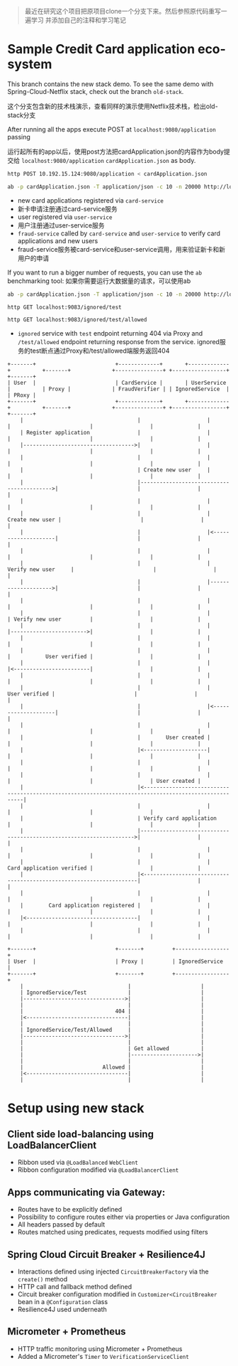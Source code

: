 >最近在研究这个项目把原项目clone一个分支下来。然后参照原代码重写一遍学习
>并添加自己的注释和学习笔记

# Sample Credit Card application eco-system

This branch contains the new stack demo. To see the same demo with Spring-Cloud-Netflix stack, check out the branch `old-stack`.

这个分支包含新的技术栈演示，查看同样的演示使用Netflix技术栈，检出old-stack分支

After running all the apps execute POST at `localhost:9080/application` passing

运行起所有的app以后，使用post方法把cardApplication.json的内容作为body提交给 `localhost:9080/application`
`cardApplication.json` as body.

```bash
http POST 10.192.15.124:9080/application < cardApplication.json
```

```bash
ab -p cardApplication.json -T application/json -c 10 -n 20000 http://localhost:9080/application
```

- new card applications registered via `card-service`
- 新卡申请注册通过card-service服务
- user registered via `user-service`
- 用户注册通过user-service服务
- `fraud-service` called by `card-service` and `user-service` to verify 
  card applications and new users
- fraud-service服务被card-service和user-service调用，用来验证新卡和新用户的申请

If you want to run a bigger number of requests, you can use the `ab` benchmarking tool:
如果你需要运行大数据量的请求，可以使用ab

```bash
ab -p cardApplication.json -T application/json -c 10 -n 20000 http://localhost:9080/application
```

```bash
http GET localhost:9083/ignored/test
```

```bash
http GET localhost:9083/ignored/test/allowed
```

- `ignored` service with `test` endpoint returning 404 via Proxy and `/test/allowed` 
  endpoint returning response from the service.
  ignored服务的test断点通过Proxy和/test/allowed端服务返回404

```
+-------+                         +-------------+       +-------------+          +-------+             +---------------+ +-----------------+ +-------+
| User  |                         | CardService |       | UserService |          | Proxy |             | FraudVerifier | | IgnoredService  | | PRoxy |
+-------+                         +-------------+       +-------------+          +-------+             +---------------+ +-----------------+ +-------+
    |                                    |                     |                     |                         |                  |              |
    | Register application               |                     |                     |                         |                  |              |
    |----------------------------------->|                     |                     |                         |                  |              |
    |                                    |                     |                     |                         |                  |              |
    |                                    | Create new user     |                     |                         |                  |              |
    |                                    |------------------------------------------>|                         |                  |              |
    |                                    |                     |                     |                         |                  |              |
    |                                    |                     |     Create new user |                         |                  |              |
    |                                    |                     |<--------------------|                         |                  |              |
    |                                    |                     |                     |                         |                  |              |
    |                                    |                     | Verify new user     |                         |                  |              |
    |                                    |                     |-------------------->|                         |                  |              |
    |                                    |                     |                     |                         |                  |              |
    |                                    |                     |                     | Verify new user         |                  |              |
    |                                    |                     |                     |------------------------>|                  |              |
    |                                    |                     |                     |                         |                  |              |
    |                                    |                     |                     |           User verified |                  |              |
    |                                    |                     |                     |<------------------------|                  |              |
    |                                    |                     |                     |                         |                  |              |
    |                                    |                     |       User verified |                         |                  |              |
    |                                    |                     |<--------------------|                         |                  |              |
    |                                    |                     |                     |                         |                  |              |
    |                                    |        User created |                     |                         |                  |              |
    |                                    |<--------------------|                     |                         |                  |              |
    |                                    |                     |                     |                         |                  |              |
    |                                    |                     |                     |                         |                  | User created |
    |                                    |<------------------------------------------------------------------------------------------------------|
    |                                    |                     |                     |                         |                  |              |
    |                                    | Verify card application                   |                         |                  |              |
    |                                    |-------------------------------------------------------------------->|                  |              |
    |                                    |                     |                     |                         |                  |              |
    |                                    |                     |                     Card application verified |                  |              |
    |                                    |<--------------------------------------------------------------------|                  |              |
    |                                    |                     |                     |                         |                  |              |
    |        Card application registered |                     |                     |                         |                  |              |
    |<-----------------------------------|                     |                     |                         |                  |              |
    |                                    |                     |                     |                         |                  |              |
```

```
+-------+                         +-------+         +-----------------+
| User  |                         | Proxy |         | IgnoredService  |
+-------+                         +-------+         +-----------------+
    |                                 |                      |
    | IgnoredService/Test             |                      |
    |-------------------------------->|                      |
    |                                 |                      |
    |                             404 |                      |
    |<--------------------------------|                      |
    |                                 |                      |
    | IgnoredService/Test/Allowed     |                      |
    |-------------------------------->|                      |
    |                                 |                      |
    |                                 | Get allowed          |
    |                                 |--------------------->|
    |                                 |                      |
    |                         Allowed |                      |
    |<--------------------------------|                      |
    |                                 |                      |
```

# Setup using new stack

## Client side load-balancing using LoadBalancerClient

- Ribbon used via `@LoadBalanced` `WebClient`
- Ribbon configuration modified via `@LoadBalancerClient`

## Apps communicating via Gateway:

- Routes have to be explicitly defined
- Possibility to configure routes either via properties or Java configuration
- All headers passed by default
- Routes matched using predicates, requests modified using filters

## Spring Cloud Circuit Breaker + Resilience4J

- Interactions defined using injected `CircuitBreakerFactory` via the `create()` method
- HTTP call and fallback method defined
- Circuit breaker configuration modified in `Customizer<CircuitBreaker` bean 
  in a `@Configuration` class 
- Resilience4J used underneath																																

## Micrometer + Prometheus

- HTTP traffic monitoring using Micrometer + Prometheus
- Added a Micrometer's `Timer` to `VerificationServiceClient`